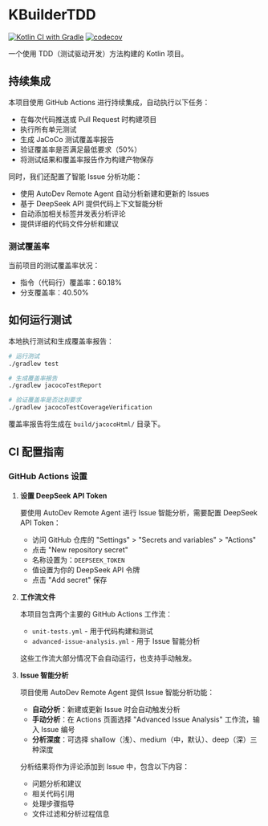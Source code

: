 # KBuilderTDD

[![Kotlin CI with Gradle](https://github.com/用户名/KBuilderTDD/actions/workflows/unit-tests.yml/badge.svg)](https://github.com/用户名/KBuilderTDD/actions/workflows/unit-tests.yml)
[![codecov](https://codecov.io/gh/用户名/KBuilderTDD/branch/main/graph/badge.svg)](https://codecov.io/gh/用户名/KBuilderTDD)

一个使用 TDD（测试驱动开发）方法构建的 Kotlin 项目。

## 持续集成

本项目使用 GitHub Actions 进行持续集成，自动执行以下任务：

- 在每次代码推送或 Pull Request 时构建项目
- 执行所有单元测试
- 生成 JaCoCo 测试覆盖率报告
- 验证覆盖率是否满足最低要求（50%）
- 将测试结果和覆盖率报告作为构建产物保存

同时，我们还配置了智能 Issue 分析功能：

- 使用 AutoDev Remote Agent 自动分析新建和更新的 Issues
- 基于 DeepSeek API 提供代码上下文智能分析
- 自动添加相关标签并发表分析评论
- 提供详细的代码文件分析和建议

### 测试覆盖率

当前项目的测试覆盖率状况：

- 指令（代码行）覆盖率：60.18%
- 分支覆盖率：40.50%

## 如何运行测试

本地执行测试和生成覆盖率报告：

```bash
# 运行测试
./gradlew test

# 生成覆盖率报告
./gradlew jacocoTestReport

# 验证覆盖率是否达到要求
./gradlew jacocoTestCoverageVerification
```

覆盖率报告将生成在 `build/jacocoHtml/` 目录下。

## CI 配置指南

### GitHub Actions 设置

1. **设置 DeepSeek API Token**

   要使用 AutoDev Remote Agent 进行 Issue 智能分析，需要配置 DeepSeek API Token：

   - 访问 GitHub 仓库的 "Settings" > "Secrets and variables" > "Actions"
   - 点击 "New repository secret"
   - 名称设置为：`DEEPSEEK_TOKEN`
   - 值设置为你的 DeepSeek API 令牌
   - 点击 "Add secret" 保存

2. **工作流文件**

   本项目包含两个主要的 GitHub Actions 工作流：
   - `unit-tests.yml` - 用于代码构建和测试
   - `advanced-issue-analysis.yml` - 用于 Issue 智能分析

   这些工作流大部分情况下会自动运行，也支持手动触发。

3. **Issue 智能分析**

   项目使用 AutoDev Remote Agent 提供 Issue 智能分析功能：
   
   - **自动分析**：新建或更新 Issue 时会自动触发分析
   - **手动分析**：在 Actions 页面选择 "Advanced Issue Analysis" 工作流，输入 Issue 编号
   - **分析深度**：可选择 shallow（浅）、medium（中，默认）、deep（深）三种深度
   
   分析结果将作为评论添加到 Issue 中，包含以下内容：
   
   - 问题分析和建议
   - 相关代码引用
   - 处理步骤指导
   - 文件过滤和分析过程信息
